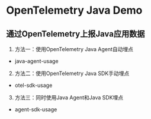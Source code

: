 # OpenTelemetry Java Demo
## 通过OpenTelemetry上报Java应用数据

1. 方法一：使用OpenTelemetry Java Agent自动埋点
- java-agent-usage

2. 方法二：使用OpenTelemetry Java SDK手动埋点
- otel-sdk-usage

3. 方法三：同时使用Java Agent和Java SDK埋点
- agent-sdk-usage